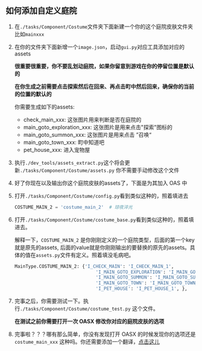 ## 如何添加自定义庭院

1. 在`./tasks/Component/Costume`文件夹下面新建一个你的这个庭院皮肤文件夹比如`mainxxx`

2. 在你的文件夹下面新增一个`image.json`，启动`gui.py`对应工具添加对应的assets

   **很重要很重要，你不要乱划动庭院，如果你留意到游戏在你的停留位置是默认的**

   **在你生成之前需要点击探索然后在回来、再点击町中然后回来，确保你的当前的位置的默认的**

   你需要生成如下的assets:

   - check_main_xxx:   这张图片用来判断是否在庭院的
   - main_goto_exploration_xxx:  这张图片是用来点击"探索"图标的
   - main_goto_summon_xxx:  这张图片是用来点击 ”召唤“
   - main_goto_town_xxx:   町中知道吧
   - pet_house_xxx:  进入宠物屋

3. 执行`./dev_tools/assets_extract.py`这个将会更新`./tasks/Component/Costume/assets.py` 你不需要手动修改这个文件

4. 好了你现在以及输出你这个庭院皮肤的assets了，下面是为其加入 OAS 中

5. 打开`./tasks/Component/Costume/config.py`看到类似这种的，照着填进去

   ```python
   COSTUME_MAIN_2 = 'costume_main_2'  # 琼夜淬光
   ```

6. 打开`./tasks/Component/Costume/costume_base.py`看到类似这种的，照着填进去。

   解释一下，`COSTUME_MAIN_2` 是你刚刚定义的一个庭院类型，后面的第一个key就是原先的assets, 后面的value就是你刚刚输出的要替换的原先的assets。具体的值在`assets.py`文件有定义。照着填没毛病吧。

   ```python
   MainType.COSTUME_MAIN_2: {'I_CHECK_MAIN': 'I_CHECK_MAIN_1',
                                 'I_MAIN_GOTO_EXPLORATION': 'I_MAIN_GOTO_EXPLORATION_1',
                                 'I_MAIN_GOTO_SUMMON': 'I_MAIN_GOTO_SUMMON_1',
                                 'I_MAIN_GOTO_TOWN': 'I_MAIN_GOTO_TOWN_1',
                                 'I_PET_HOUSE': 'I_PET_HOUSE_1', },
   ```

7. 完事之后，你需要测试一下。执行`./tasks/Component/Costume/costume_test.py` 这个文件。

   **在测试之前你需要打开一次 OASX 修改你对应的庭院皮肤的选项**

8. 完事啦？？？哪有那么简单，你没有发现打开 OASX 的时候发现你的选项还是 `costume_main_xxx` 这种吗。你还需要添加一个翻译，[点击这儿](https://runhey.github.io/OnmyojiAutoScript-website/docs/development/user-option#7翻译)